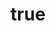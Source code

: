 ---
title:
    en: Menu
showInNav: true
navOrder: '1'
description:
meta:
    id: f20f57fa9c3d8bff0902cfb33f350091a3a48d51
    parentId: ""
    language: da
permalink:
    en: /menu/
layout: menuPage
---